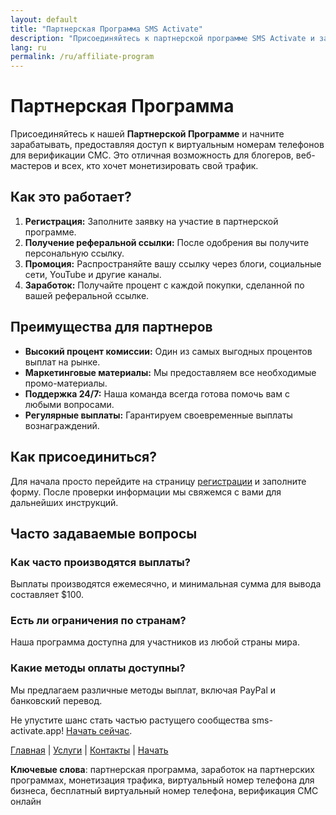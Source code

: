 ```yaml
---
layout: default
title: "Партнерская Программа SMS Activate"
description: "Присоединяйтесь к партнерской программе SMS Activate и зарабатывайте, предлагая виртуальные номера телефонов для верификации СМС."
lang: ru
permalink: /ru/affiliate-program
---
```


# Партнерская Программа

Присоединяйтесь к нашей **Партнерской Программе** и начните зарабатывать, предоставляя доступ к виртуальным номерам телефонов для верификации СМС. Это отличная возможность для блогеров, веб-мастеров и всех, кто хочет монетизировать свой трафик.

## Как это работает?
1. **Регистрация:** Заполните заявку на участие в партнерской программе.
2. **Получение реферальной ссылки:** После одобрения вы получите персональную ссылку.
3. **Промоция:** Распространяйте вашу ссылку через блоги, социальные сети, YouTube и другие каналы.
4. **Заработок:** Получайте процент с каждой покупки, сделанной по вашей реферальной ссылке.

## Преимущества для партнеров
- **Высокий процент комиссии:** Один из самых выгодных процентов выплат на рынке.
- **Маркетинговые материалы:** Мы предоставляем все необходимые промо-материалы.
- **Поддержка 24/7:** Наша команда всегда готова помочь вам с любыми вопросами.
- **Регулярные выплаты:** Гарантируем своевременные выплаты вознаграждений.

## Как присоединиться?
Для начала просто перейдите на страницу [регистрации](https://sms-activate.app/affiliate-signup) и заполните форму. После проверки информации мы свяжемся с вами для дальнейших инструкций.

## Часто задаваемые вопросы
### Как часто производятся выплаты?
Выплаты производятся ежемесячно, и минимальная сумма для вывода составляет $100.

### Есть ли ограничения по странам?
Наша программа доступна для участников из любой страны мира.

### Какие методы оплаты доступны?
Мы предлагаем различные методы выплат, включая PayPal и банковский перевод.

Не упустите шанс стать частью растущего сообщества sms-activate.app! [Начать сейчас](https://t.me/PrivatePhoneBot).

[Главная](/ru/) | [Услуги](/ru/services) | [Контакты](/ru/contact) | [Начать](/ru/get-started)

**Ключевые слова**: партнерская программа, заработок на партнерских программах, монетизация трафика, виртуальный номер телефона для бизнеса, бесплатный виртуальный номер телефона, верификация СМС онлайн